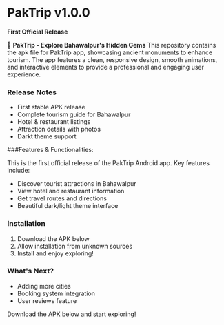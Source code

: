 # PakTrip v1.0.0
**First Official Release**  

📱 **PakTrip - Explore Bahawalpur's Hidden Gems** 
 This repository contains the apk file for PakTrip app, showcasing ancient monuments to enhance tourism. The app features a clean, responsive design, smooth animations, and interactive elements to provide a professional and engaging user experience.

### Release Notes
- First stable APK release
- Complete tourism guide for Bahawalpur
- Hotel & restaurant listings
- Attraction details with photos
- Darkt theme support

###Features & Functionalities:

This is the first official release of the PakTrip Android app. Key features include:

- Discover tourist attractions in Bahawalpur
- View hotel and restaurant information
- Get travel routes and directions
- Beautiful dark/light theme interface

### Installation
1. Download the APK below
2. Allow installation from unknown sources
3. Install and enjoy exploring!

### What's Next?
- Adding more cities
- Booking system integration
- User reviews feature

Download the APK below and start exploring!
